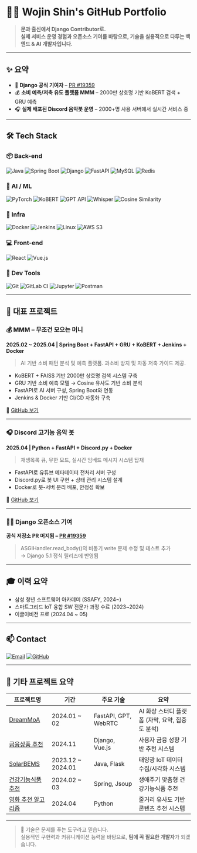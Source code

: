 # 👨‍💻 Wojin Shin's GitHub Portfolio

> **문과 출신에서 Django Contributor로.**  
> **실제 서비스 운영 경험과 오픈소스 기여를 바탕으로, 기술을 실용적으로 다루는 백엔드 & AI 개발자입니다.**

---

## ✨ 요약

- 🧠 **Django 공식 기여자** – [PR #19359](https://github.com/django/django/pull/19359)  
- 💰 **소비 예측/저축 유도 플랫폼 MMM** – 2000만 상호명 기반 KoBERT 검색 + GRU 예측  
- 🎧 **실제 배포된 Discord 음악봇 운영** – 2000+명 사용 서버에서 실시간 서비스 중  
---

## 🛠️ Tech Stack

### 📦 Back-end  
![Java](https://img.shields.io/badge/Java-ED8B00?style=flat&logo=java&logoColor=white)
![Spring Boot](https://img.shields.io/badge/Spring%20Boot-6DB33F?style=flat&logo=spring-boot&logoColor=white)
![Django](https://img.shields.io/badge/Django-092E20?style=flat&logo=django&logoColor=white)
![FastAPI](https://img.shields.io/badge/FastAPI-009688?style=flat&logo=fastapi&logoColor=white)
![MySQL](https://img.shields.io/badge/MySQL-4479A1?style=flat&logo=mysql&logoColor=white)
![Redis](https://img.shields.io/badge/Redis-DC382D?style=flat&logo=redis&logoColor=white)

### 🧠 AI / ML  
![PyTorch](https://img.shields.io/badge/PyTorch-EE4C2C?style=flat&logo=pytorch&logoColor=white)
![KoBERT](https://img.shields.io/badge/KoBERT-%23121011?style=flat&logo=python&logoColor=white)
![GPT API](https://img.shields.io/badge/GPT_API-412991?style=flat&logo=openai&logoColor=white)
![Whisper](https://img.shields.io/badge/Whisper-000000?style=flat&logo=openai&logoColor=white)
![Cosine Similarity](https://img.shields.io/badge/Cosine%20Similarity-%23121011?style=flat&logo=python&logoColor=white)

### 🧱 Infra  
![Docker](https://img.shields.io/badge/Docker-2496ED?style=flat&logo=docker&logoColor=white)
![Jenkins](https://img.shields.io/badge/Jenkins-D24939?style=flat&logo=jenkins&logoColor=white)
![Linux](https://img.shields.io/badge/Linux-FCC624?style=flat&logo=linux&logoColor=black)
![AWS S3](https://img.shields.io/badge/AWS%20S3-569A31?style=flat&logo=amazons3&logoColor=white)

### 💻 Front-end  
![React](https://img.shields.io/badge/React-61DAFB?style=flat&logo=react&logoColor=white)
![Vue.js](https://img.shields.io/badge/Vue.js-4FC08D?style=flat&logo=vue.js&logoColor=white)

### 🧰 Dev Tools  
![Git](https://img.shields.io/badge/Git-F05032?style=flat&logo=git&logoColor=white)
![GitLab CI](https://img.shields.io/badge/GitLab%20CI-FCA121?style=flat&logo=gitlab&logoColor=white)
![Jupyter](https://img.shields.io/badge/Jupyter-F37626?style=flat&logo=jupyter&logoColor=white)
![Postman](https://img.shields.io/badge/Postman-FF6C37?style=flat&logo=postman&logoColor=white) 

---

## 💼 대표 프로젝트

### 💰 MMM – 무조건 모으는 머니  
**2025.02 ~ 2025.04 | Spring Boot + FastAPI + GRU + KoBERT + Jenkins + Docker**  
> AI 기반 소비 패턴 분석 및 예측 플랫폼. 과소비 방지 및 자동 저축 가이드 제공.

- KoBERT + FAISS 기반 2000만 상호명 검색 시스템 구축
- GRU 기반 소비 예측 모델 → Cosine 유사도 기반 소비 분석
- FastAPI로 AI 서버 구성, Spring Boot와 연동
- Jenkins & Docker 기반 CI/CD 자동화 구축

🔗 [GitHub 보기](https://github.com/zebra0345/MMM)

---

### 🎧 Discord 고기능 음악 봇  
**2025.04 | Python + FastAPI + Discord.py + Docker**  
> 재생목록 큐, 무한 모드, 실시간 임베드 메시지 시스템 탑재

- FastAPI로 유튜브 메타데이터 전처리 서버 구성  
- Discord.py로 봇 UI 구현 + 상태 관리 시스템 설계  
- Docker로 봇-서버 분리 배포, 안정성 확보

🔗 [GitHub 보기](https://github.com/zebra0345/bot_sample.git)

---

### 🧑‍💻 Django 오픈소스 기여  
**공식 저장소 PR 머지됨 – [PR #19359](https://github.com/django/django/pull/19359)**  
> ASGIHandler.read_body()의 비동기 write 문제 수정 및 테스트 추가  
→ Django 5.1 정식 릴리즈에 반영됨

---

## 🎓 이력 요약

- 삼성 청년 소프트웨어 아카데미 (SSAFY, 2024~)  
- 스마트그리드 IoT 융합 SW 전문가 과정 수료 (2023~2024)  
- 이글이비전 프로 (2024.04 ~ 05)

---

## 📫 Contact

[![Email](https://img.shields.io/badge/zebra0345@naver.com-D14836?style=flat&logo=gmail&logoColor=white)](mailto:zebra0345@naver.com)
[![GitHub](https://img.shields.io/badge/GitHub-zebra0345-181717?style=flat&logo=github)](https://github.com/zebra0345)

---

## 📁 기타 프로젝트 요약

| 프로젝트명 | 기간 | 주요 기술 | 요약 |
|------------|------|-----------|------|
| [DreamMoA](https://github.com/zebra0345/dream_project) | 2024.01 ~ 02 | FastAPI, GPT, WebRTC | AI 화상 스터디 플랫폼 (자막, 요약, 집중도 분석) |
| [금융상품 추천](https://github.com/zebra0345/finSetProject) | 2024.11 | Django, Vue.js | 사용자 금융 성향 기반 추천 시스템 |
| [SolarBEMS](https://github.com/2023-SMHRD-KDT-IOT-4/SolarBEMS) | 2023.12 ~ 2024.01 | Java, Flask | 태양광 IoT 데이터 수집/시각화 시스템 |
| [건강기능식품 추천](https://github.com/2023-SMHRD-KDT-IOT-4/yeahaRepo) | 2024.02 ~ 03 | Spring, Jsoup | 생애주기 맞춤형 건강기능식품 추천 |
| [영화 추천 알고리즘](https://github.com/zebra0345/movie.git) | 2024.04 | Python | 줄거리 유사도 기반 콘텐츠 추천 시스템 |

---

> 💬 기술은 문제를 푸는 도구라고 믿습니다.  
> 실용적인 구현력과 커뮤니케이션 능력을 바탕으로, **팀에 꼭 필요한 개발자**가 되겠습니다.
